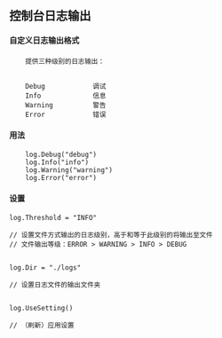 ## 控制台日志输出

#### 自定义日志输出格式

```
    提供三种级别的日志输出：
    
    
    Debug            调试
    Info             信息
    Warning          警告
    Error            错误

```

#### 用法

```
    log.Debug("debug")
    log.Info("info")
    log.Warning("warning")
    log.Error("error")

```

#### 设置

```
log.Threshold = "INFO"

// 设置文件方式输出的日志级别，高于和等于此级别的将输出至文件
// 文件输出等级：ERROR > WARNING > INFO > DEBUG


log.Dir = "./logs"

// 设置日志文件的输出文件夹


log.UseSetting()

// （刷新）应用设置

```